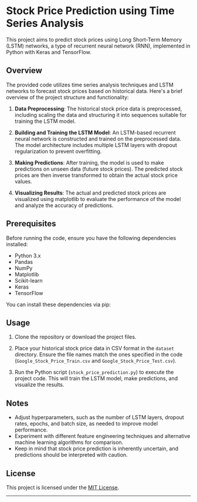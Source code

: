 # Stock Price Prediction using Time Series Analysis

This project aims to predict stock prices using Long Short-Term Memory (LSTM) networks, a type of recurrent neural network (RNN), implemented in Python with Keras and TensorFlow.

## Overview

The provided code utilizes time series analysis techniques and LSTM networks to forecast stock prices based on historical data. Here's a brief overview of the project structure and functionality:

1. **Data Preprocessing**: The historical stock price data is preprocessed, including scaling the data and structuring it into sequences suitable for training the LSTM model.

2. **Building and Training the LSTM Model**: An LSTM-based recurrent neural network is constructed and trained on the preprocessed data. The model architecture includes multiple LSTM layers with dropout regularization to prevent overfitting.

3. **Making Predictions**: After training, the model is used to make predictions on unseen data (future stock prices). The predicted stock prices are then inverse transformed to obtain the actual stock price values.

4. **Visualizing Results**: The actual and predicted stock prices are visualized using matplotlib to evaluate the performance of the model and analyze the accuracy of predictions.

## Prerequisites

Before running the code, ensure you have the following dependencies installed:

- Python 3.x
- Pandas
- NumPy
- Matplotlib
- Scikit-learn
- Keras
- TensorFlow

You can install these dependencies via pip:


## Usage

1. Clone the repository or download the project files.

2. Place your historical stock price data in CSV format in the `dataset` directory. Ensure the file names match the ones specified in the code (`Google_Stock_Price_Train.csv` and `Google_Stock_Price_Test.csv`).

3. Run the Python script (`stock_price_prediction.py`) to execute the project code. This will train the LSTM model, make predictions, and visualize the results.

## Notes

- Adjust hyperparameters, such as the number of LSTM layers, dropout rates, epochs, and batch size, as needed to improve model performance.
- Experiment with different feature engineering techniques and alternative machine learning algorithms for comparison.
- Keep in mind that stock price prediction is inherently uncertain, and predictions should be interpreted with caution.

## License

This project is licensed under the [MIT License](LICENSE).
<hr>